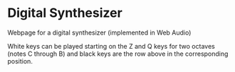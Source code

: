 # Digital Synthesizer

Webpage for a digital synthesizer (implemented in Web Audio)

White keys can be played starting on the Z and Q keys for two octaves (notes C through B) and black keys are the row above in the corresponding position.
